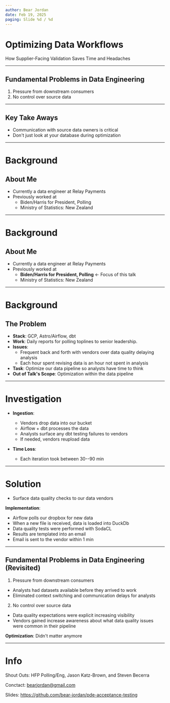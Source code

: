 ```yaml
---
author: Bear Jordan
date: Feb 19, 2025
paging: Slide %d / %d
---
```


# Optimizing Data Workflows
How Supplier-Facing Validation Saves Time and Headaches 

---

## Fundamental Problems in Data Engineering

1. Pressure from downstream consumers
2. No control over source data

---

## Key Take Aways

- Communication with source data owners is critical
- Don't just look at your database during optimization

---

# Background

## About Me

- Currently a data engineer at Relay Payments
- Previously worked at
  - Biden/Harris for President, Polling
  - Ministry of Statistics: New Zealand

---

# Background

## About Me

- Currently a data engineer at Relay Payments
- Previously worked at
  - **Biden/Harris for President, Polling** <- Focus of this talk
  - Ministry of Statistics: New Zealand

---

# Background

## The Problem

- **Stack**: GCP, Astro/Airflow, dbt
- **Work**: Daily reports for polling toplines to senior leadership.
- **Issues**:
  - Frequent back and forth with vendors over data quality delaying analysis
  - Each hour spent revising data is an hour not spent in analysis
- **Task**: Optimize our data pipeline so analysts have time to think 
- **Out of Talk's Scope**: Optimization within the data pipeline

---

# Investigation 

- **Ingestion**:
  - Vendors drop data into our bucket
  - Airflow + dbt processes the data
  - Analysts surface any dbt testing failures to vendors
  - If needed, vendors reupload data

- **Time Loss**:
  - Each iteration took between 30--90 min

---

# Solution

- Surface data quality checks to our data vendors

**Implementation**:
- Airflow polls our dropbox for new data
- When a new file is received, data is loaded into DuckDb
- Data quality tests were performed with SodaCL
- Results are templated into an email
- Email is sent to the vendor within 1 min

---

## Fundamental Problems in Data Engineering (Revisited)

1. Pressure from downstream consumers
  - Analysts had datasets available before they arrived to work
  - Eliminated context switching and communication delays for analysts
2. No control over source data
  - Data quality expectations were explicit increasing visibility
  - Vendors gained increase awareness about what data quality issues
    were common in their pipeline

**Optimization**: Didn't matter anymore

---

# Info

Shout Outs: HFP Polling/Eng, Jason Katz-Brown, and Steven Becerra

Conctact: [bearjordan@gmail.com]()

Slides: https://github.com/bear-jordan/pde-acceptance-testing
